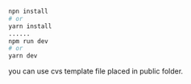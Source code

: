 
```bash

npn install
# or
yarn install
......
npm run dev
# or
yarn dev
```

you can use cvs template file placed in public folder.
